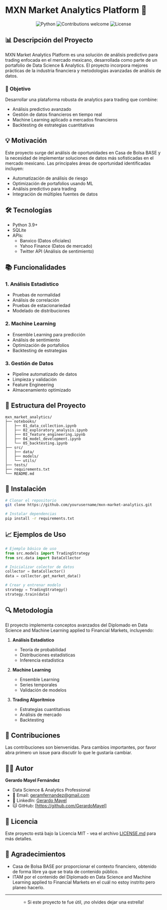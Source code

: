 # MXN Market Analytics Platform 🚀

<div align="center">

![Python](https://img.shields.io/badge/python-v3.8+-blue.svg)
![Contributions welcome](https://img.shields.io/badge/contributions-welcome-orange.svg)
![License](https://img.shields.io/badge/license-MIT-blue.svg)

</div>

## 📊 Descripción del Proyecto

MXN Market Analytics Platform es una solución de análisis predictivo para trading enfocada en el mercado mexicano, desarrollada como parte de un portafolio de Data Science & Analytics. El proyecto incorpora mejores prácticas de la industria financiera y metodologías avanzadas de análisis de datos.

### 🎯 Objetivo
Desarrollar una plataforma robusta de analytics para trading que combine:
- Análisis predictivo avanzado
- Gestión de datos financieros en tiempo real
- Machine Learning aplicado a mercados financieros
- Backtesting de estrategias cuantitativas

## 💡 Motivación

Este proyecto surge del análisis de oportunidades en Casa de Bolsa BASE y la necesidad de implementar soluciones de datos más sofisticadas en el mercado mexicano. Las principales áreas de oportunidad identificadas incluyen:

- Automatización de análisis de riesgo
- Optimización de portafolios usando ML
- Análisis predictivo para trading
- Integración de múltiples fuentes de datos

## 🛠️ Tecnologías

- Python 3.9+
- SQLite
- APIs:
  - Banxico (Datos oficiales)
  - Yahoo Finance (Datos de mercado)
  - Twitter API (Análisis de sentimiento)

## 📚 Funcionalidades

### 1. Análisis Estadístico
- Pruebas de normalidad
- Análisis de correlación
- Pruebas de estacionariedad
- Modelado de distribuciones

### 2. Machine Learning
- Ensemble Learning para predicción
- Análisis de sentimiento
- Optimización de portafolios
- Backtesting de estrategias

### 3. Gestión de Datos
- Pipeline automatizado de datos
- Limpieza y validación
- Feature Engineering
- Almacenamiento optimizado

## 📂 Estructura del Proyecto

```
mxn_market_analytics/
├── notebooks/
│   ├── 01_data_collection.ipynb
│   ├── 02_exploratory_analysis.ipynb
│   ├── 03_feature_engineering.ipynb
│   ├── 04_model_development.ipynb
│   └── 05_backtesting.ipynb
├── src/
│   ├── data/
│   ├── models/
│   └── utils/
├── tests/
├── requirements.txt
└── README.md
```

## 🚀 Instalación

```bash
# Clonar el repositorio
git clone https://github.com/yourusername/mxn-market-analytics.git

# Instalar dependencias
pip install -r requirements.txt
```

## 📈 Ejemplos de Uso

```python
# Ejemplo básico de uso
from src.models import TradingStrategy
from src.data import DataCollector

# Inicializar colector de datos
collector = DataCollector()
data = collector.get_market_data()

# Crear y entrenar modelo
strategy = TradingStrategy()
strategy.train(data)
```

## 🔍 Metodología

El proyecto implementa conceptos avanzados del Diplomado en Data Science and Machine Learning applied to Financial Markets, incluyendo:

1. **Análisis Estadístico**
   - Teoría de probabilidad
   - Distribuciones estadísticas
   - Inferencia estadística

2. **Machine Learning**
   - Ensemble Learning
   - Series temporales
   - Validación de modelos

3. **Trading Algorítmico**
   - Estrategias cuantitativas
   - Análisis de mercado
   - Backtesting

## 🤝 Contribuciones

Las contribuciones son bienvenidas. Para cambios importantes, por favor abra primero un issue para discutir lo que le gustaría cambiar.

## 👨‍💻 Autor

**Gerardo Mayel Fernández**
- Data Science & Analytics Professional
- 📧 Email: geramfernandez@gmail.com
- 💼 LinkedIn: [Gerardo Mayel](https://www.linkedin.com/in/gerardomayel/)
- 🐱 GitHub: [https://github.com/GerardoMayel]

## 📝 Licencia

Este proyecto está bajo la Licencia MIT - vea el archivo [LICENSE.md](LICENSE.md) para más detalles.

## 🙏 Agradecimientos

- Casa de Bolsa BASE por proporcionar el contexto financiero, obtenido de forma libre ya que se trata de contenido público.
- ITAM por el contenido del Diplomado en Data Science and Machine Learning applied to Financial Markets en el cuál no estoy instrito pero planeo hacerlo.

---
<div align="center">
⭐️ Si este proyecto te fue útil, ¡no olvides dejar una estrella!
</div>
